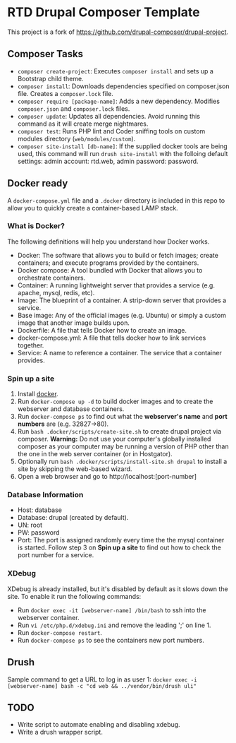 # RTD Drupal Composer Template #
This project is a fork of https://github.com/drupal-composer/drupal-project.

## Composer Tasks ##
- `composer create-project`: Executes `composer install` and sets up a Bootstrap child theme. 
- `composer install`: Downloads dependencies specified on composer.json file. Creates a `composer.lock` file.
- `composer require [package-name]`: Adds a new dependency. Modifies `composer.json` and `composer.lock` files.
- `composer update`: Updates all dependencies. Avoid running this command as it will create merge nightmares.
- `composer test`: Runs PHP lint and Coder sniffing tools on custom modules directory (`web/modules/custom`).
- `composer site-install [db-name]`: If the supplied docker tools are being used, this command will run `drush site-install` with the folloing default settings: admin account: rtd.web, admin password: password.

## Docker ready ##
A `docker-compose.yml` file and a `.docker` directory is included in this repo to allow you to quickly create a container-based LAMP stack.

### What is Docker? ###
The following definitions will help you understand how Docker works.

- Docker: The software that allows you to build or fetch images; create containers; and execute programs provided by the containers.
- Docker compose: A tool bundled with Docker that allows you to orchestrate containers.
- Container: A running lightweight server that provides a service (e.g. apache, mysql, redis, etc).
- Image: The blueprint of a container. A strip-down server that provides a service.
- Base image: Any of the official images (e.g. Ubuntu) or simply a custom image that another image builds upon.
- Dockerfile: A file that tells Docker how to create an image.
- docker-compose.yml: A file that tells docker how to link services together.
- Service: A name to reference a container. The service that a container provides.

### Spin up a site ###
1. Install [docker](https://store.docker.com/editions/community/docker-ce-desktop-mac).
2. Run `docker-compose up -d` to build docker images and to create the webserver and database containers.
3. Run `docker-compose ps` to find out what the **webserver's name** and **port numbers** are (e.g. 32827->80).
4. Run `bash .docker/scripts/create-site.sh` to create drupal project via composer. **Warning:** Do not use your computer's globally installed composer as your computer may be running a version of PHP other than the one in the web server container (or in Hostgator).
5. Optionally run `bash .docker/scripts/install-site.sh drupal` to install a site by skipping the web-based wizard.
6. Open a web browser and go to http://localhost:[port-number]

### Database Information ###
- Host: database
- Database: drupal (created by default).
- UN: root
- PW: password
- Port: The port is assigned randomly every time the the mysql container is started. Follow step 3 on **Spin up a site** to find out how to check the port number for a service.

### XDebug ###
XDebug is already installed, but it's disabled by default as it slows down the site. To enable it run the following commands:
- Run `docker exec -it [webserver-name] /bin/bash` to ssh into the webserver container.
- Run `vi /etc/php.d/xdebug.ini` and remove the leading ';' on line 1.
- Run `docker-compose restart`.
- Run `docker-compose ps` to see the containers new port numbers.

## Drush ##
Sample command to get a URL to log in as user 1:
`docker exec -i [webserver-name] bash -c "cd web && ../vendor/bin/drush uli"`

## TODO ##
- Write script to automate enabling and disabling xdebug.
- Write a drush wrapper script.
